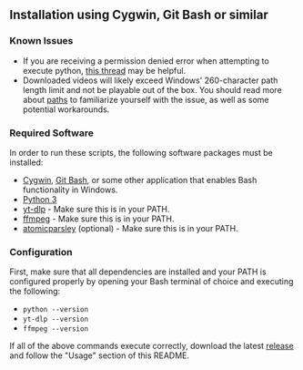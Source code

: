## Installation using Cygwin, Git Bash or similar

### Known Issues
* If you are receiving a permission denied error when attempting to execute python, [this thread](https://stackoverflow.com/questions/56974927/permission-denied-trying-to-run-python-on-windows-10) may be helpful.
* Downloaded videos will likely exceed Windows' 260-character path length limit and not be playable out of the box. You should read more about [paths](docs/About-Paths.md) to familiarize yourself with the issue, as well as some potential workarounds.


### Required Software
In order to run these scripts, the following software packages must be installed:

* [Cygwin](https://www.cygwin.com/), [Git Bash](http://git-scm.com), or some other application that enables Bash functionality in Windows.
* [Python 3](https://www.python.org/downloads/)
* [yt-dlp](https://github.com/pukkandan/yt-dlp) - Make sure this is in your PATH.
* [ffmpeg](https://www.ffmpeg.org/) - Make sure this is in your PATH.
* [atomicparsley](https://github.com/wez/atomicparsley) (optional) - Make sure this is in your PATH.

### Configuration
First, make sure that all dependencies are installed and your PATH is configured properly by opening your Bash terminal of choice and executing the following:

* `python --version`
* `yt-dlp --version`
* `ffmpeg --version`

If all of the above commands execute correctly, download the latest [release](https://github.com/TheFrenchGhosty/TheFrenchGhostys-YouTube-DL-Archivist-Scripts/releases) and follow the "Usage" section of this README.
